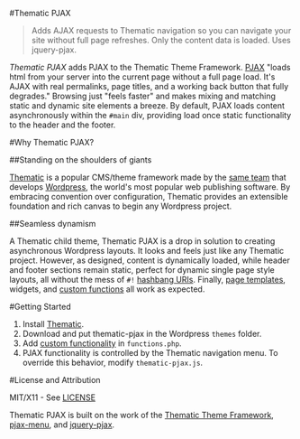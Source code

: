 #Thematic PJAX

> Adds AJAX requests to Thematic navigation so you can navigate your site without full page refreshes. Only the content data is loaded. Uses jquery-pjax.

*Thematic PJAX* adds PJAX to the Thematic Theme Framework. [PJAX](http://pjax.heroku.com/) "loads html from your server into the current page without a full page load. It's AJAX with real permalinks, page titles, and a working back button that fully degrades." Browsing just "feels faster" and makes mixing and matching static and dynamic site elements a breeze. By default, PJAX loads content asynchronously within the `#main` div, providing load once static functionality to the header and the footer.

#Why Thematic PJAX?

##Standing on the shoulders of giants

[Thematic](http://themeshaper.com/thematic/) is a popular CMS/theme framework made by the [same team](http://automattic.com/) that develops [Wordpress](http://wordpress.org/), the world's most popular web publishing software. By embracing convention over configuration, Thematic provides an extensible foundation and rich canvas to begin any Wordpress project.

##Seamless dynamism

A Thematic child theme, Thematic PJAX is a drop in solution to creating asynchronous Wordpress layouts. It looks and feels just like any Thematic project. However, as designed, content is dynamically loaded, while header and footer sections remain static, perfect for dynamic single page style layouts, all without the mess of `#!` [hashbang URIs](http://www.webmonkey.com/2011/02/gawker-learns-the-hard-way-why-hash-bang-urls-are-evil/). Finally, [page templates](http://codex.wordpress.org/Pages#Page_Templates), widgets, and [custom functions](https://github.com/wayoutmind/thematic-pjax/blob/master/functions.php#L9-17) all work as expected.

#Getting Started

1. Install [Thematic](http://wordpress.org/extend/themes/thematic).
2. Download and put thematic-pjax in the Wordpress `themes` folder.
3. Add [custom functionality](https://github.com/wayoutmind/thematic-pjax/blob/master/functions.php#L9-17) in `functions.php`.
4. PJAX functionality is controlled by the Thematic navigation menu. To override this behavior, modify `thematic-pjax.js`.

#License and Attribution

MIT/X11 - See [LICENSE](https://github.com/wayoutmind/thematic-pjax/blob/master/LICENSE)

Thematic PJAX is built on the work of the [Thematic Theme Framework](http://wordpress.org/extend/themes/thematic), [pjax-menu](http://wordpress.org/extend/plugins/pjax-menu/), and [jquery-pjax](https://github.com/defunkt/jquery-pjax).
